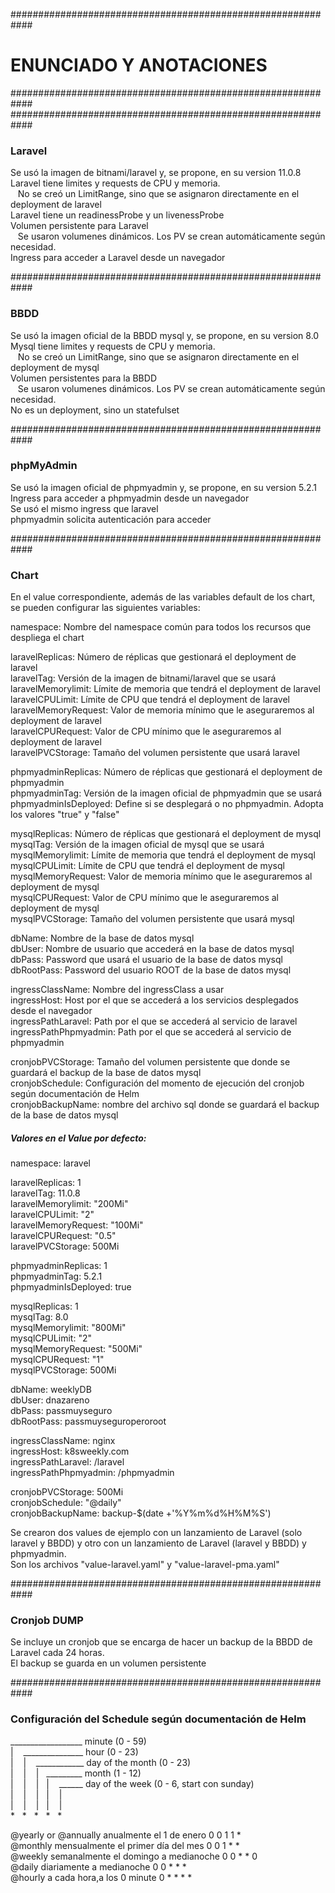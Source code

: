 ############################################################<br>
# ENUNCIADO Y ANOTACIONES
############################################################<br>
############################################################<br>
### Laravel ###

Se usó la imagen de bitnami/laravel y, se propone, en su version 11.0.8<br>
Laravel tiene limites y requests de CPU y memoria.<br>
&nbsp;&nbsp;&nbsp;No se creó un LimitRange, sino que se asignaron directamente en el deployment de laravel<br>
Laravel tiene un readinessProbe y un livenessProbe<br>
Volumen persistente para Laravel<br>
&nbsp;&nbsp;&nbsp;Se usaron volumenes dinámicos. Los PV se crean automáticamente según necesidad.<br>
Ingress para acceder a Laravel desde un navegador<br>

############################################################<br>
### BBDD ###

Se usó la imagen oficial de la BBDD mysql y, se propone, en su version 8.0<br>
Mysql tiene limites y requests de CPU y memoria.<br>
&nbsp;&nbsp;&nbsp;No se creó un LimitRange, sino que se asignaron directamente en el deployment de mysql<br>
Volumen persistentes para la BBDD<br>
&nbsp;&nbsp;&nbsp;Se usaron volumenes dinámicos. Los PV se crean automáticamente según necesidad.<br>
No es un deployment, sino un statefulset<br>

############################################################<br>
### phpMyAdmin ###

Se usó la imagen oficial de phpmyadmin y, se propone, en su version 5.2.1<br>
Ingress para acceder a phpmyadmin desde un navegador<br>
Se usó el mismo ingress que laravel<br>
phpmyadmin solicita autenticación para acceder<br>

############################################################<br>
### Chart ###

En el value correspondiente, además de las variables default de los chart, se pueden configurar las siguientes variables:<br>

namespace: Nombre del namespace común para todos los recursos que despliega el chart<br>

laravelReplicas: Número de réplicas que gestionará el deployment de laravel<br>
laravelTag: Versión de la imagen de bitnami/laravel que se usará<br>
laravelMemorylimit: Límite de memoria que tendrá el deployment de laravel<br>
laravelCPULimit: Límite de CPU que tendrá el deployment de laravel<br>
laravelMemoryRequest: Valor de memoria mínimo que le aseguraremos al deployment de laravel<br>
laravelCPURequest: Valor de CPU mínimo que le aseguraremos al deployment de laravel<br>
laravelPVCStorage: Tamaño del volumen persistente que usará laravel<br>

phpmyadminReplicas: Número de réplicas que gestionará el deployment de phpmyadmin<br>
phpmyadminTag: Versión de la imagen oficial de phpmyadmin que se usará<br>
phpmyadminIsDeployed: Define si se desplegará o no phpmyadmin. Adopta los valores "true" y "false"<br>

mysqlReplicas: Número de réplicas que gestionará el deployment de mysql<br>
mysqlTag: Versión de la imagen oficial de mysql que se usará<br>
mysqlMemorylimit: Límite de memoria que tendrá el deployment de mysql<br>
mysqlCPULimit: Límite de CPU que tendrá el deployment de mysql<br>
mysqlMemoryRequest: Valor de memoria mínimo que le aseguraremos al deployment de mysql<br>
mysqlCPURequest: Valor de CPU mínimo que le aseguraremos al deployment de mysql<br>
mysqlPVCStorage: Tamaño del volumen persistente que usará mysql<br>

dbName: Nombre de la base de datos mysql<br>
dbUser: Nombre de usuario que accederá en la base de datos mysql<br>
dbPass: Password que usará el usuario de la base de datos mysql<br>
dbRootPass: Password del usuario ROOT de la base de datos mysql<br>

ingressClassName: Nombre del ingressClass a usar<br>
ingressHost: Host por el que se accederá a los servicios desplegados desde el navegador<br>
ingressPathLaravel: Path por el que se accederá al servicio de laravel<br>
ingressPathPhpmyadmin: Path por el que se accederá al servicio de phpmyadmin<br>

cronjobPVCStorage: Tamaño del volumen persistente que donde se guardará el backup de la base de datos mysql<br>
cronjobSchedule: Configuración del momento de ejecución del cronjob según documentación de Helm<br>
cronjobBackupName: nombre del archivo sql donde se guardará el backup de la base de datos mysql<br>

##### Valores en el Value por defecto:<br>
namespace: laravel<br>

laravelReplicas: 1<br>
laravelTag: 11.0.8<br>
laravelMemorylimit: "200Mi"<br>
laravelCPULimit: "2"<br>
laravelMemoryRequest: "100Mi" <br>
laravelCPURequest: "0.5"<br>
laravelPVCStorage: 500Mi<br>

phpmyadminReplicas: 1<br>
phpmyadminTag: 5.2.1<br>
phpmyadminIsDeployed: true<br>

mysqlReplicas: 1<br>
mysqlTag: 8.0<br>
mysqlMemorylimit: "800Mi"<br>
mysqlCPULimit: "2"<br>
mysqlMemoryRequest: "500Mi"<br>
mysqlCPURequest: "1"<br>
mysqlPVCStorage: 500Mi<br>

dbName: weeklyDB<br>
dbUser: dnazareno<br>
dbPass: passmuyseguro<br>
dbRootPass: passmuyseguroperoroot<br>

ingressClassName: nginx<br>
ingressHost: k8sweekly.com<br>
ingressPathLaravel: /laravel<br>
ingressPathPhpmyadmin: /phpmyadmin<br>

cronjobPVCStorage: 500Mi<br>
cronjobSchedule: "@daily"<br>
cronjobBackupName: backup-$(date +'%Y%m%d%H%M%S')<br>

Se crearon dos values de ejemplo con un lanzamiento de Laravel (solo laravel y BBDD) y otro con un lanzamiento de Laravel (laravel y BBDD) y phpmyadmin.<br>
Son los archivos "value-laravel.yaml" y "value-laravel-pma.yaml"<br>

############################################################<br>
### Cronjob DUMP ###

Se incluye un cronjob que se encarga de hacer un backup de la BBDD de Laravel cada 24 horas.<br>
El backup se guarda en un volumen persistente<br>

############################################################<br>
### Configuración del Schedule según documentación de Helm ###

__________________ minute (0 - 59)<br>
| &nbsp;&nbsp;  _______________ hour (0 - 23)<br>
| &nbsp;&nbsp; | &nbsp;&nbsp;   ____________ day of the month (0 - 23)<br>
| &nbsp;&nbsp; | &nbsp;&nbsp;  |&nbsp;&nbsp;  _________ month (1 - 12)<br>
| &nbsp;&nbsp; | &nbsp;&nbsp;  |&nbsp;&nbsp;  |&nbsp;&nbsp;&nbsp;  ______ day of the week (0 - 6, start con sunday)<br>
| &nbsp;&nbsp; | &nbsp;&nbsp;  |&nbsp;&nbsp;  |&nbsp;&nbsp;&nbsp;  |<br>
| &nbsp;&nbsp; | &nbsp;&nbsp;  |&nbsp;&nbsp;  |&nbsp;&nbsp;&nbsp;  |<br>
\*&nbsp;&nbsp;&nbsp;\*&nbsp;&nbsp;&nbsp;\*&nbsp;&nbsp;&nbsp;\*&nbsp;&nbsp;&nbsp;\*<br>

@yearly or @annually    anualmente el 1 de enero              0 0 1 1 *<br>
@monthly                mensualmente el primer día del mes    0 0 1 * *<br>
@weekly                 semanalmente el domingo a medianoche  0 0 * * 0<br>
@daily                  diariamente a medianoche              0 0 * * *<br>
@hourly                 a cada hora,a los 0 minute            0 * * * *<br>
